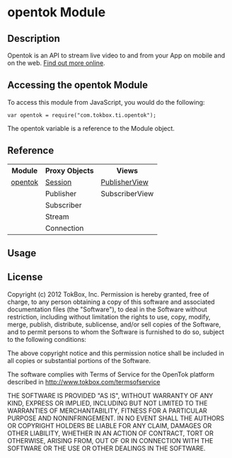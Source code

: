 # opentok Module

## Description

Opentok is an API to stream live video to and from your App on mobile and on the web. [Find out more online](http://www.tokbox.com/opentok/api).

## Accessing the opentok Module

To access this module from JavaScript, you would do the following:

	var opentok = require("com.tokbox.ti.opentok");

The opentok variable is a reference to the Module object.	

## Reference

<table>
  <tr>
    <th>Module</th>
    <th>Proxy Objects</th>
    <th>Views</th>
  </tr>
  <tr>
    <td><a href="module.md">opentok</a></td>
    <td><a href="session.md">Session</a></td>
    <td><a href="publisherview.md">PublisherView</a></td>
  </tr>
  <tr>
    <td></td>
    <td>Publisher</td>
    <td>SubscriberView</td>
  </tr>
  <tr>
    <td></td>
    <td>Subscriber</td>
    <td></td>
  </tr>
  <tr>
    <td></td>
    <td>Stream</td>
    <td></td>
  </tr>
  <tr>
    <td></td>
    <td>Connection</td>
    <td></td>
  </tr>
</table>

## Usage

## License

Copyright (c) 2012 TokBox, Inc.
Permission is hereby granted, free of charge, to any person obtaining a copy of
this software and associated documentation files (the "Software"), to deal in 
the Software without restriction, including without limitation the rights to 
use, copy, modify, merge, publish, distribute, sublicense, and/or sell copies 
of the Software, and to permit persons to whom the Software is furnished to do 
so, subject to the following conditions:

The above copyright notice and this permission notice shall be included in all 
copies or substantial portions of the Software.

The software complies with Terms of Service for the OpenTok platform described 
in http://www.tokbox.com/termsofservice

THE SOFTWARE IS PROVIDED "AS IS", WITHOUT WARRANTY OF ANY KIND, EXPRESS OR 
IMPLIED, INCLUDING BUT NOT LIMITED TO THE WARRANTIES OF MERCHANTABILITY, 
FITNESS FOR A PARTICULAR PURPOSE AND NONINFRINGEMENT. IN NO EVENT SHALL THE 
AUTHORS OR COPYRIGHT HOLDERS BE LIABLE FOR ANY CLAIM, DAMAGES OR OTHER 
LIABILITY, WHETHER IN AN ACTION OF CONTRACT, TORT OR OTHERWISE, ARISING FROM, 
OUT OF OR IN CONNECTION WITH THE SOFTWARE OR THE USE OR OTHER DEALINGS IN THE 
SOFTWARE.

